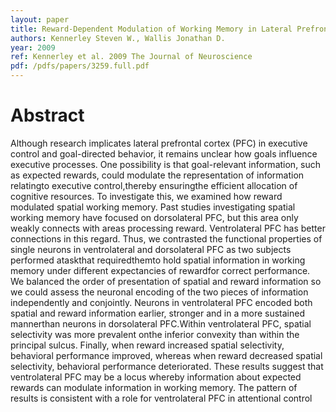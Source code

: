 ```yaml
---
layout: paper
title: Reward-Dependent Modulation of Working Memory in Lateral Prefrontal Cortex
authors: Kennerley Steven W., Wallis Jonathan D. 
year: 2009
ref: Kennerley et al. 2009 The Journal of Neuroscience
pdf: /pdfs/papers/3259.full.pdf
---
```


# Abstract

Although research implicates lateral prefrontal cortex (PFC) in executive control and goal-directed behavior, it remains unclear how
goals influence executive processes. One possibility is that goal-relevant information, such as expected rewards, could modulate the
representation of information relatingto executive control,thereby ensuringthe efficient allocation of cognitive resources. To investigate
this, we examined how reward modulated spatial working memory. Past studies investigating spatial working memory have focused on
dorsolateral PFC, but this area only weakly connects with areas processing reward. Ventrolateral PFC has better connections in this
regard. Thus, we contrasted the functional properties of single neurons in ventrolateral and dorsolateral PFC as two subjects performed
ataskthat requiredthemto hold spatial information in working memory under different expectancies of rewardfor correct performance.
We balanced the order of presentation of spatial and reward information so we could assess the neuronal encoding of the two pieces of
information independently and conjointly. Neurons in ventrolateral PFC encoded both spatial and reward information earlier, stronger
and in a more sustained mannerthan neurons in dorsolateral PFC.Within ventrolateral PFC, spatial selectivity was more prevalent onthe
inferior convexity than within the principal sulcus. Finally, when reward increased spatial selectivity, behavioral performance improved,
whereas when reward decreased spatial selectivity, behavioral performance deteriorated. These results suggest that ventrolateral PFC
may be a locus whereby information about expected rewards can modulate information in working memory. The pattern of results is
consistent with a role for ventrolateral PFC in attentional control